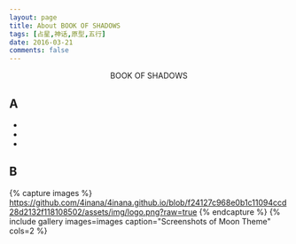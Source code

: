 ```yaml
---
layout: page
title: About BOOK OF SHADOWS
tags: [占星,神话,原型,五行]
date: 2016-03-21
comments: false
---
```

    
<center><a href="https://3luna.github.io/"><b> </b></a>BOOK OF SHADOWS</center>

## A
*  
*  
*  

## B

{% capture images %}
    https://github.com/4inana/4inana.github.io/blob/f24127c968e0b1c11094ccd28d2132f118108502/assets/img/logo.png?raw=true
{% endcapture %}
{% include gallery images=images caption="Screenshots of Moon Theme" cols=2 %}

